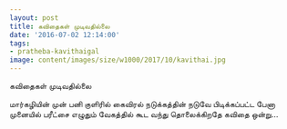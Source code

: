 ```yaml
---
layout: post
title: கவிதைகள் முடிவதில்லை
date: '2016-07-02 12:14:00'
tags:
- pratheba-kavithaigal
image: content/images/size/w1000/2017/10/kavithai.jpg
---
```


கவிதைகள் முடிவதில்லை

மார்கழியின்
முன் பனி குளிரில்
கைவிரல் நடுக்கத்தின் நடுவே
பிடிக்கப்பட்ட பேனா முனையில்
பரீட்சை எழுதும் வேகத்தில் கூட
வந்து தொலைக்கிறதே கவிதை ஒன்று…
